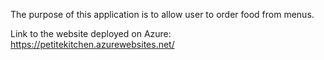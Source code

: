 The purpose of this application is to allow user to order food from menus. 

Link to the website deployed on Azure: https://petitekitchen.azurewebsites.net/